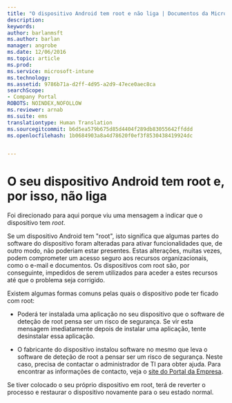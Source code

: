 ```yaml
---
title: "O dispositivo Android tem root e não liga | Documentos da Microsoft"
description: 
keywords: 
author: barlanmsft
ms.author: barlan
manager: angrobe
ms.date: 12/06/2016
ms.topic: article
ms.prod: 
ms.service: microsoft-intune
ms.technology: 
ms.assetid: 9786b71a-d2ff-4d95-a2d9-47ece0aec8ca
searchScope:
- Company Portal
ROBOTS: NOINDEX,NOFOLLOW
ms.reviewer: arnab
ms.suite: ems
translationtype: Human Translation
ms.sourcegitcommit: b6d5ea579b675d85d4404f289db83055642ffddd
ms.openlocfilehash: 1b0684903a8a4d78620f0ef3f8530438419924dc


---
```


# <a name="your-android-device-is-rooted-so-you-cant-connect"></a>O seu dispositivo Android tem root e, por isso, não liga

Foi direcionado para aqui porque viu uma mensagem a indicar que o dispositivo tem _root_.

Se um dispositivo Android tem "root", isto significa que algumas partes do software do dispositivo foram alteradas para ativar funcionalidades que, de outro modo, não poderiam estar presentes. Estas alterações, muitas vezes, podem comprometer um acesso seguro aos recursos organizacionais, como o e-mail e documentos. Os dispositivos com root são, por conseguinte, impedidos de serem utilizados para aceder a estes recursos até que o problema seja corrigido.  

Existem algumas formas comuns pelas quais o dispositivo pode ter ficado com root:

- Poderá ter instalada uma aplicação no seu dispositivo que o software de deteção de root pensa ser um risco de segurança. Se vir esta mensagem imediatamente depois de instalar uma aplicação, tente desinstalar essa aplicação.

- O fabricante do dispositivo instalou software no mesmo que leva o software de deteção de root a pensar ser um risco de segurança. Neste caso, precisa de contactar o administrador de TI para obter ajuda. Para encontrar as informações de contacto, veja o [site do Portal da Empresa](http://portal.manage.microsoft.com).

Se tiver colocado o seu próprio dispositivo em root, terá de reverter o processo e restaurar o dispositivo novamente para o seu estado normal.



<!--HONumber=Dec16_HO2-->


